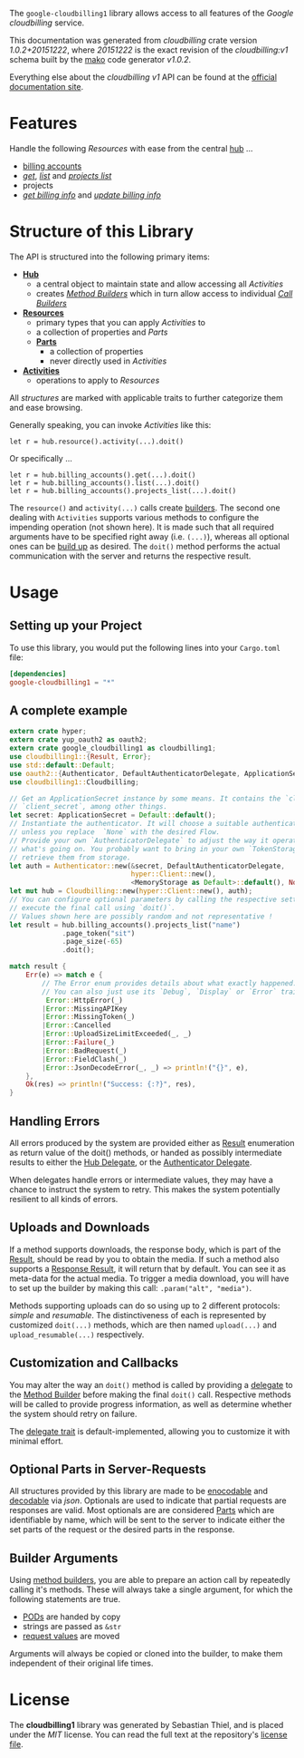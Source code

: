 <!---
DO NOT EDIT !
This file was generated automatically from 'src/mako/api/README.md.mako'
DO NOT EDIT !
-->
The `google-cloudbilling1` library allows access to all features of the *Google cloudbilling* service.

This documentation was generated from *cloudbilling* crate version *1.0.2+20151222*, where *20151222* is the exact revision of the *cloudbilling:v1* schema built by the [mako](http://www.makotemplates.org/) code generator *v1.0.2*.

Everything else about the *cloudbilling* *v1* API can be found at the
[official documentation site](https://cloud.google.com/billing/).
# Features

Handle the following *Resources* with ease from the central [hub](https://docs.rs/google-cloudbilling1/1.0.2+20151222/google_cloudbilling1/struct.Cloudbilling.html) ... 

* [billing accounts](https://docs.rs/google-cloudbilling1/1.0.2+20151222/google_cloudbilling1/struct.BillingAccount.html)
 * [*get*](https://docs.rs/google-cloudbilling1/1.0.2+20151222/google_cloudbilling1/struct.BillingAccountGetCall.html), [*list*](https://docs.rs/google-cloudbilling1/1.0.2+20151222/google_cloudbilling1/struct.BillingAccountListCall.html) and [*projects list*](https://docs.rs/google-cloudbilling1/1.0.2+20151222/google_cloudbilling1/struct.BillingAccountProjectListCall.html)
* projects
 * [*get billing info*](https://docs.rs/google-cloudbilling1/1.0.2+20151222/google_cloudbilling1/struct.ProjectGetBillingInfoCall.html) and [*update billing info*](https://docs.rs/google-cloudbilling1/1.0.2+20151222/google_cloudbilling1/struct.ProjectUpdateBillingInfoCall.html)




# Structure of this Library

The API is structured into the following primary items:

* **[Hub](https://docs.rs/google-cloudbilling1/1.0.2+20151222/google_cloudbilling1/struct.Cloudbilling.html)**
    * a central object to maintain state and allow accessing all *Activities*
    * creates [*Method Builders*](https://docs.rs/google-cloudbilling1/1.0.2+20151222/google_cloudbilling1/trait.MethodsBuilder.html) which in turn
      allow access to individual [*Call Builders*](https://docs.rs/google-cloudbilling1/1.0.2+20151222/google_cloudbilling1/trait.CallBuilder.html)
* **[Resources](https://docs.rs/google-cloudbilling1/1.0.2+20151222/google_cloudbilling1/trait.Resource.html)**
    * primary types that you can apply *Activities* to
    * a collection of properties and *Parts*
    * **[Parts](https://docs.rs/google-cloudbilling1/1.0.2+20151222/google_cloudbilling1/trait.Part.html)**
        * a collection of properties
        * never directly used in *Activities*
* **[Activities](https://docs.rs/google-cloudbilling1/1.0.2+20151222/google_cloudbilling1/trait.CallBuilder.html)**
    * operations to apply to *Resources*

All *structures* are marked with applicable traits to further categorize them and ease browsing.

Generally speaking, you can invoke *Activities* like this:

```Rust,ignore
let r = hub.resource().activity(...).doit()
```

Or specifically ...

```ignore
let r = hub.billing_accounts().get(...).doit()
let r = hub.billing_accounts().list(...).doit()
let r = hub.billing_accounts().projects_list(...).doit()
```

The `resource()` and `activity(...)` calls create [builders][builder-pattern]. The second one dealing with `Activities` 
supports various methods to configure the impending operation (not shown here). It is made such that all required arguments have to be 
specified right away (i.e. `(...)`), whereas all optional ones can be [build up][builder-pattern] as desired.
The `doit()` method performs the actual communication with the server and returns the respective result.

# Usage

## Setting up your Project

To use this library, you would put the following lines into your `Cargo.toml` file:

```toml
[dependencies]
google-cloudbilling1 = "*"
```

## A complete example

```Rust
extern crate hyper;
extern crate yup_oauth2 as oauth2;
extern crate google_cloudbilling1 as cloudbilling1;
use cloudbilling1::{Result, Error};
use std::default::Default;
use oauth2::{Authenticator, DefaultAuthenticatorDelegate, ApplicationSecret, MemoryStorage};
use cloudbilling1::Cloudbilling;

// Get an ApplicationSecret instance by some means. It contains the `client_id` and 
// `client_secret`, among other things.
let secret: ApplicationSecret = Default::default();
// Instantiate the authenticator. It will choose a suitable authentication flow for you, 
// unless you replace  `None` with the desired Flow.
// Provide your own `AuthenticatorDelegate` to adjust the way it operates and get feedback about 
// what's going on. You probably want to bring in your own `TokenStorage` to persist tokens and
// retrieve them from storage.
let auth = Authenticator::new(&secret, DefaultAuthenticatorDelegate,
                              hyper::Client::new(),
                              <MemoryStorage as Default>::default(), None);
let mut hub = Cloudbilling::new(hyper::Client::new(), auth);
// You can configure optional parameters by calling the respective setters at will, and
// execute the final call using `doit()`.
// Values shown here are possibly random and not representative !
let result = hub.billing_accounts().projects_list("name")
             .page_token("sit")
             .page_size(-65)
             .doit();

match result {
    Err(e) => match e {
        // The Error enum provides details about what exactly happened.
        // You can also just use its `Debug`, `Display` or `Error` traits
         Error::HttpError(_)
        |Error::MissingAPIKey
        |Error::MissingToken(_)
        |Error::Cancelled
        |Error::UploadSizeLimitExceeded(_, _)
        |Error::Failure(_)
        |Error::BadRequest(_)
        |Error::FieldClash(_)
        |Error::JsonDecodeError(_, _) => println!("{}", e),
    },
    Ok(res) => println!("Success: {:?}", res),
}

```
## Handling Errors

All errors produced by the system are provided either as [Result](https://docs.rs/google-cloudbilling1/1.0.2+20151222/google_cloudbilling1/enum.Result.html) enumeration as return value of 
the doit() methods, or handed as possibly intermediate results to either the 
[Hub Delegate](https://docs.rs/google-cloudbilling1/1.0.2+20151222/google_cloudbilling1/trait.Delegate.html), or the [Authenticator Delegate](https://docs.rs/yup-oauth2/*/yup_oauth2/trait.AuthenticatorDelegate.html).

When delegates handle errors or intermediate values, they may have a chance to instruct the system to retry. This 
makes the system potentially resilient to all kinds of errors.

## Uploads and Downloads
If a method supports downloads, the response body, which is part of the [Result](https://docs.rs/google-cloudbilling1/1.0.2+20151222/google_cloudbilling1/enum.Result.html), should be
read by you to obtain the media.
If such a method also supports a [Response Result](https://docs.rs/google-cloudbilling1/1.0.2+20151222/google_cloudbilling1/trait.ResponseResult.html), it will return that by default.
You can see it as meta-data for the actual media. To trigger a media download, you will have to set up the builder by making
this call: `.param("alt", "media")`.

Methods supporting uploads can do so using up to 2 different protocols: 
*simple* and *resumable*. The distinctiveness of each is represented by customized 
`doit(...)` methods, which are then named `upload(...)` and `upload_resumable(...)` respectively.

## Customization and Callbacks

You may alter the way an `doit()` method is called by providing a [delegate](https://docs.rs/google-cloudbilling1/1.0.2+20151222/google_cloudbilling1/trait.Delegate.html) to the 
[Method Builder](https://docs.rs/google-cloudbilling1/1.0.2+20151222/google_cloudbilling1/trait.CallBuilder.html) before making the final `doit()` call. 
Respective methods will be called to provide progress information, as well as determine whether the system should 
retry on failure.

The [delegate trait](https://docs.rs/google-cloudbilling1/1.0.2+20151222/google_cloudbilling1/trait.Delegate.html) is default-implemented, allowing you to customize it with minimal effort.

## Optional Parts in Server-Requests

All structures provided by this library are made to be [enocodable](https://docs.rs/google-cloudbilling1/1.0.2+20151222/google_cloudbilling1/trait.RequestValue.html) and 
[decodable](https://docs.rs/google-cloudbilling1/1.0.2+20151222/google_cloudbilling1/trait.ResponseResult.html) via *json*. Optionals are used to indicate that partial requests are responses 
are valid.
Most optionals are are considered [Parts](https://docs.rs/google-cloudbilling1/1.0.2+20151222/google_cloudbilling1/trait.Part.html) which are identifiable by name, which will be sent to 
the server to indicate either the set parts of the request or the desired parts in the response.

## Builder Arguments

Using [method builders](https://docs.rs/google-cloudbilling1/1.0.2+20151222/google_cloudbilling1/trait.CallBuilder.html), you are able to prepare an action call by repeatedly calling it's methods.
These will always take a single argument, for which the following statements are true.

* [PODs][wiki-pod] are handed by copy
* strings are passed as `&str`
* [request values](https://docs.rs/google-cloudbilling1/1.0.2+20151222/google_cloudbilling1/trait.RequestValue.html) are moved

Arguments will always be copied or cloned into the builder, to make them independent of their original life times.

[wiki-pod]: http://en.wikipedia.org/wiki/Plain_old_data_structure
[builder-pattern]: http://en.wikipedia.org/wiki/Builder_pattern
[google-go-api]: https://github.com/google/google-api-go-client

# License
The **cloudbilling1** library was generated by Sebastian Thiel, and is placed 
under the *MIT* license.
You can read the full text at the repository's [license file][repo-license].

[repo-license]: https://github.com/Byron/google-apis-rsblob/master/LICENSE.md
